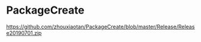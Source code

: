 # PackageCreate
https://github.com/zhouxiaotan/PackageCreate/blob/master/Release/Release20190701.zip
